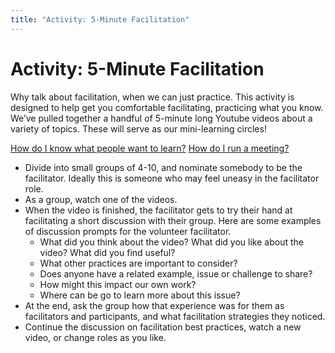 ```yaml
---
title: "Activity: 5-Minute Facilitation"
---
```

# Activity: 5-Minute Facilitation

Why talk about facilitation, when we can just practice. This activity is designed to help get you comfortable facilitating, practicing what you know. We’ve pulled together a handful of 5-minute long Youtube videos about a variety of topics. These will serve as our mini-learning circles!

[How do I know what people want to learn?](https://www.youtube.com/watch?v=PCnrq1iisf8) 
[How do I run a meeting?](https://youtu.be/e3a0KbM5p9A) 

- Divide into small groups of 4-10, and nominate somebody to be the facilitator. Ideally this is someone who may feel uneasy in the facilitator role.
- As a group, watch one of the videos.
- When the video is finished, the facilitator gets to try their hand at facilitating a short discussion with their group. Here are some examples of discussion prompts for the volunteer facilitator.
   - What did you think about the video? What did you like about the video? What did you find useful?
   - What other practices are important to consider?
   - Does anyone have a related example, issue or challenge to share?
   - How might this impact our own work?
   - Where can be go to learn more about this issue?
- At the end, ask the group how that experience was for them as facilitators and participants, and what facilitation strategies they noticed.
- Continue the discussion on facilitation best practices, watch a new video, or change roles as you like.


